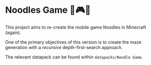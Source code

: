 # Noodles Game 🍜🎮🧩

This project aims to re-create the mobile game Noodles in Minecraft (again).

One of the primary objectives of this version is to create the maze generation with a *recursive* depth-first-search approach.

The relevant datapack can be found within `datapacks/Noodle Game`.
